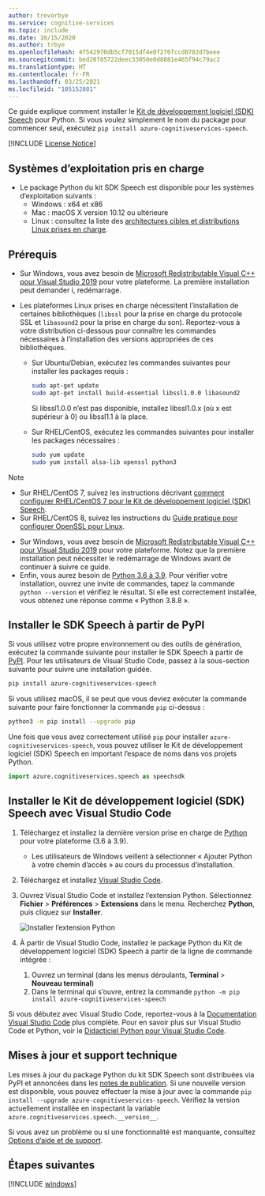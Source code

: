 ```yaml
---
author: trevorbye
ms.service: cognitive-services
ms.topic: include
ms.date: 10/15/2020
ms.author: trbye
ms.openlocfilehash: 4f542970db5cf7015df4e0f276fccd8782d7beee
ms.sourcegitcommit: bed20f85722deec33050e0d8881e465f94c79ac2
ms.translationtype: HT
ms.contentlocale: fr-FR
ms.lasthandoff: 03/25/2021
ms.locfileid: "105152801"
---
```

Ce guide explique comment installer le [Kit de développement logiciel (SDK) Speech](~/articles/cognitive-services/speech-service/speech-sdk.md) pour Python. Si vous voulez simplement le nom du package pour commencer seul, exécutez `pip install azure-cognitiveservices-speech`.

[!INCLUDE [License Notice](~/includes/cognitive-services-speech-service-license-notice.md)]

## <a name="supported-operating-systems"></a>Systèmes d’exploitation pris en charge

- Le package Python du kit SDK Speech est disponible pour les systèmes d’exploitation suivants :
  - Windows : x64 et x86
  - Mac : macOS X version 10.12 ou ultérieure
  - Linux : consultez la liste des [architectures cibles et distributions Linux prises en charge](~/articles/cognitive-services/speech-service/speech-sdk.md).

## <a name="prerequisites"></a>Prérequis

- Sur Windows, vous avez besoin de [Microsoft Redistributable Visual C++ pour Visual Studio 2019](https://support.microsoft.com/en-us/topic/the-latest-supported-visual-c-downloads-2647da03-1eea-4433-9aff-95f26a218cc0) pour votre plateforme. La première installation peut demander i, redémarrage.

- Les plateformes Linux prises en charge nécessitent l’installation de certaines bibliothèques (`libssl` pour la prise en charge du protocole SSL et `libasound2` pour la prise en charge du son). Reportez-vous à votre distribution ci-dessous pour connaître les commandes nécessaires à l’installation des versions appropriées de ces bibliothèques.

  - Sur Ubuntu/Debian, exécutez les commandes suivantes pour installer les packages requis :

    ```sh
    sudo apt-get update
    sudo apt-get install build-essential libssl1.0.0 libasound2
    ```

    Si libssl1.0.0 n’est pas disponible, installez libssl1.0.x (où x est supérieur à 0) ou libssl1.1 à la place.

  - Sur RHEL/CentOS, exécutez les commandes suivantes pour installer les packages nécessaires :

    ```sh
    sudo yum update
    sudo yum install alsa-lib openssl python3
    ```

> [!NOTE]
> - Sur RHEL/CentOS 7, suivez les instructions décrivant [comment configurer RHEL/CentOS 7 pour le Kit de développement logiciel (SDK) Speech](~/articles/cognitive-services/speech-service/how-to-configure-rhel-centos-7.md).
> - Sur RHEL/CentOS 8, suivez les instructions du [Guide pratique pour configurer OpenSSL pour Linux](~/articles/cognitive-services/speech-service/how-to-configure-openssl-linux.md).

- Sur Windows, vous avez besoin de [Microsoft Redistributable Visual C++ pour Visual Studio 2019](https://support.microsoft.com/help/2977003/the-latest-supported-visual-c-downloads) pour votre plateforme. Notez que la première installation peut nécessiter le redémarrage de Windows avant de continuer à suivre ce guide.
- Enfin, vous aurez besoin de [Python 3.6 à 3.9](https://www.python.org/downloads/). Pour vérifier votre installation, ouvrez une invite de commandes, tapez la commande `python --version` et vérifiez le résultat. Si elle est correctement installée, vous obtenez une réponse comme « Python 3.8.8 ».

## <a name="install-the-speech-sdk-from-pypi"></a>Installer le SDK Speech à partir de PyPI

Si vous utilisez votre propre environnement ou des outils de génération, exécutez la commande suivante pour installer le SDK Speech à partir de [PyPI](https://pypi.org/). Pour les utilisateurs de Visual Studio Code, passez à la sous-section suivante pour suivre une installation guidée.

```sh
pip install azure-cognitiveservices-speech
```

Si vous utilisez macOS, il se peut que vous deviez exécuter la commande suivante pour faire fonctionner la commande `pip` ci-dessus :

```sh
python3 -m pip install --upgrade pip
```

Une fois que vous avez correctement utilisé `pip` pour installer `azure-cognitiveservices-speech`, vous pouvez utiliser le Kit de développement logiciel (SDK) Speech en important l’espace de noms dans vos projets Python.

```py
import azure.cognitiveservices.speech as speechsdk
```

## <a name="install-the-speech-sdk-using-visual-studio-code"></a>Installer le Kit de développement logiciel (SDK) Speech avec Visual Studio Code

1. Téléchargez et installez la dernière version prise en charge de [Python](https://www.python.org/downloads/) pour votre plateforme (3.6 à 3.9).
   - Les utilisateurs de Windows veillent à sélectionner « Ajouter Python à votre chemin d’accès » au cours du processus d’installation.
1. Téléchargez et installez [Visual Studio Code](https://code.visualstudio.com/Download).
1. Ouvrez Visual Studio Code et installez l’extension Python. Sélectionnez **Fichier** > **Préférences** > **Extensions** dans le menu. Recherchez **Python**, puis cliquez sur **Installer**.

   ![Installer l’extension Python](~/articles/cognitive-services/speech-service/media/sdk/qs-python-vscode-python-extension.png)

1. À partir de Visual Studio Code, installez le package Python du Kit de développement logiciel (SDK) Speech à partir de la ligne de commande intégrée :
   1. Ouvrez un terminal (dans les menus déroulants, **Terminal** > **Nouveau terminal**)
   1. Dans le terminal qui s’ouvre, entrez la commande `python -m pip install azure-cognitiveservices-speech`

Si vous débutez avec Visual Studio Code, reportez-vous à la [Documentation Visual Studio Code](https://code.visualstudio.com/docs) plus complète. Pour en savoir plus sur Visual Studio Code et Python, voir le [Didacticiel Python pour Visual Studio Code](https://code.visualstudio.com/docs/python/python-tutorial).

## <a name="support-and-updates"></a>Mises à jour et support technique

Les mises à jour du package Python du kit SDK Speech sont distribuées via PyPI et annoncées dans les [notes de publication](~/articles/cognitive-services/speech-service/releasenotes.md).
Si une nouvelle version est disponible, vous pouvez effectuer la mise à jour avec la commande `pip install --upgrade azure-cognitiveservices-speech`.
Vérifiez la version actuellement installée en inspectant la variable `azure.cognitiveservices.speech.__version__`.

Si vous avez un problème ou si une fonctionnalité est manquante, consultez [Options d’aide et de support](../../../../cognitive-services-support-options.md?context=%2fazure%2fcognitive-services%2fspeech-service%2fcontext%2fcontext%253fcontext%253d%2fazure%2fcognitive-services%2fspeech-service%2fcontext%2fcontext).

## <a name="next-steps"></a>Étapes suivantes

[!INCLUDE [windows](../quickstart-list.md)]